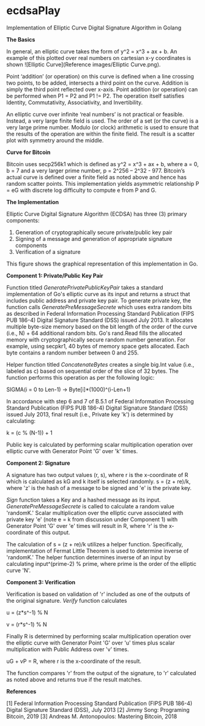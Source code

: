 # ecdsaPlay
Implementation of Elliptic Curve Digital Signature Algorithm in Golang

**The Basics**

In general, an elliptic curve takes the form of y^2 = x^3 + ax + b. An example of this plotted over real numbers on cartesian x-y coordinates is shown ![Elliptic Curve](Reference images/Elliptic Curve.png).

Point ‘addition’ (or operation) on this curve is defined when a line crossing two points, to be added, intersects a third point on the curve. Addition is simply the third point reflected over x-axis. Point addition (or operation) can be performed when P1 = P2 and P1 != P2. The operation itself satisfies Identity, Commutativity, Associativity, and Invertibility.

An elliptic curve over infinite ‘real numbers’ is not practical or feasible. Instead, a very large finite field is used. The order of a set (or the curve) is a very large prime number. Modulo (or clock) arithmetic is used to ensure that the results of the operation are within the finite field. The result is a scatter plot with symmetry around the middle.

**Curve for Bitcoin**

Bitcoin uses secp256k1 which is defined as y^2 = x^3 + ax + b, where a = 0, b = 7 and a very larger prime number, p = 2^256 – 2^32 - 977. Bitcoin’s actual curve is defined over a finite field as noted above and hence has random scatter points. This implementation yields asymmetric relationship P = eG with discrete log difficulty to compute e from P and G.

**The Implementation**

Elliptic Curve Digital Signature Algorithm (ECDSA) has three (3) primary components:


1. Generation of cryptographically secure private/public key pair 
2. Signing of a message and generation of appropriate signature components
3. Verification of a signature

This figure shows the graphical representation of this implementation in Go.

**Component 1: Private/Public Key Pair**

Function titled *GeneratePrivatePublicKeyPair* takes a standard implementation of Go's elliptic curve as its input and returns a struct that includes public address and private key pair. To generate private key, the function calls *GeneratePreMessageSecrete* which uses extra random bits as described in Federal Information Processing Standard Publication (FIPS PUB 186-4) Digital Signature Standard (DSS) issued July 2013. It allocates multiple byte-size memory based on the bit length of the order of the curve (i.e., N)  + 64 additional random bits. Go's rand.Read fills the allocated memory with cryptographically secure random number generation. For example, using secpkr1, 40 bytes of memory space gets allocated. Each byte contains a random number between 0 and 255.

Helper function titled *ConcatenateBytes* creates a single big.Int value (i.e., labeled as c) based on sequential order of the slice of 32 bytes. The function performs this operation as per the following logic:

SIGMA(i = 0 to Len-1) -> Byte[i]*(1000)^(i-Len+1)

In accordance with step 6 and 7 of B.5.1 of Federal Information Processing Standard Publication (FIPS PUB 186-4) Digital Signature Standard (DSS) issued July 2013, final result (i.e., Private key 'k') is determined by calculating:

k = (c % (N-1)) + 1

Public key is calculated by performing scalar multiplication operation over elliptic curve with Generator Point 'G' over 'k' times.

**Component 2: Signature**

A signature has two output values (r, s), where r is the x-coordinate of R which is calculated as kG and k itself is selected randomly. s = (z + re)/k, where 'z' is the hash of a message to be signed and 'e' is the private key.

*Sign* function takes a Key and a hashed message as its input. *GeneratePreMessageSecrete* is called to calculate a random value 'randomK.' Scalar multiplication over the elliptic curve associated with private key 'e' (note e = k from discussion under Component 1) with Generator Point 'G' over 'e' times will result in R, where 'r' is the x-coordinate of this output.

The calculation of s = (z + re)/k utilizes a helper function. Specifically, implementation of Fermat Little Theorem is used to determine inverse of 'randomK.' The helper function determines inverse of an input by calculating input^(prime-2) % prime, where prime is the order of the elliptic curve 'N'.

**Component 3: Verification**

Verification is based on validation of 'r' included as one of the outputs of the original signature. *Verify* function calculates

u = (z*s^-1) % N

v = (r*s^-1) % N

Finally R is determined by performing scalar multiplication operation over the elliptic curve with Generator Point 'G' over 'u' times plus scalar multiplication with Public Address over 'v' times.

uG + vP = R, where r is the x-coordinate of the result.

The function compares 'r' from the output of the signature, to 'r' calculated as noted above and returns true if the result matches.

**References**

[1] Federal Information Processing Standard Publication (FIPS PUB 186-4) Digital Signature Standard (DSS), July 2013
[2] Jimmy Song: Programing Bitcoin, 2019
[3] Andreas M. Antonopoulos: Mastering Bitcoin, 2018
